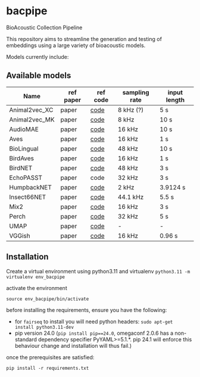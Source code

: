 # bacpipe
BioAcoustic Collection Pipeline

This repository aims to streamline the generation and testing of embeddings using a large variety of bioacoustic models. 

Models currently include:

## Available models

|   Name|   ref paper|   ref code|   sampling rate|   input length|
|---|---|---|---|---|
|  Animal2vec_XC|   paper   |   [code](https://github.com/livingingroups/animal2vec)    |   8 kHz (?)|   5 s|
|  Animal2vec_MK|   paper   |   [code](https://github.com/livingingroups/animal2vec)    |   8 kHz|   10 s|
|   AudioMAE    |   paper   |   [code](https://github.com/facebookresearch/AudioMAE)    |   16 kHz|   10 s|
|   Aves        |   paper   |   [code](https://github.com/earthspecies/aves)    |   16 kHz|   1 s|
|   BioLingual  |   paper   |   [code](https://github.com/david-rx/biolingual)    |   48 kHz|   10 s|
|   BirdAves    |   paper   |   [code](https://github.com/earthspecies/aves)    |   16 kHz|   1 s|
|   BirdNET     |   paper   |   [code](https://github.com/kahst/BirdNET-Analyzer)    |   48 kHz|   3 s|
|   EchoPASST   |   paper   |   code    |   32 kHz|   3 s|
|   HumpbackNET |   paper   |   [code](https://github.com/vskode/acodet)    |   2 kHz|   3.9124 s|
|   Insect66NET |   paper   |   [code](https://github.com/danstowell/insect_classifier_GDSC23_insecteffnet)    |   44.1 kHz|   5.5 s|
|   Mix2        |   paper   |   [code](https://github.com/ilyassmoummad/Mix2/tree/main)    |   16 kHz|   3 s|
|   Perch       |   paper   |   [code](https://github.com/google-research/perch)    |   32 kHz|   5 s|
|   UMAP        |   paper   |   [code](https://github.com/lmcinnes/umap)    |   - |   - |
|   VGGish      |   paper   |   [code](https://github.com/tensorflow/models/tree/master/research/audioset/vggish)    |   16 kHz|   0.96 s|

## Installation

Create a virtual environment using python3.11 and virtualenv
`python3.11 -m virtualenv env_bacpipe`

activate the environment

`source env_bacpipe/bin/activate`

before installing the requirements, ensure you have the following:
- for `fairseq` to install you will need python headers:
`sudo apt-get install python3.11-dev`
- pip version 24.0 (`pip install pip==24.0`, omegaconf 2.0.6 has a non-standard dependency specifier PyYAML>=5.1.*. pip 24.1 will enforce this behaviour change and installation will thus fail.)

once the prerequisites are satisfied:

`pip install -r requirements.txt`

